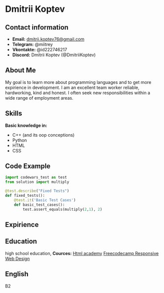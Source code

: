 # Dmitrii Koptev


## Contact information
* **Email:** dmitrii.koptev76@gmail.com
* **Telegram:** @miitrey
* **Vkontakte:** @id222746217
* **Discord:** Dmitrii Koptev (@DmitriiKoptev)


## About Me
My goal is to learn more about programming languages and to get more expirience in development. I am an excellent team worker reliable, hardworking, kind and honest. I often seek new responsibilities within a wide range of employment areas.


## Skills
**Basic knowledge in:**
* C++ (and its oop conceptions)
* Python
* HTML
* CSS


## Code Example
```python
import codewars_test as test
from solution import multiply

@test.describe("Fixed Tests")
def fixed_tests():
    @test.it('Basic Test Cases')
    def basic_test_cases():
        test.assert_equals(multiply(2,1), 2)
```


## Expirience


## Education
high school education, 
**Cources:**
[Html academy](https://www.htmlacademy.ru/)
[Freecodecamp Responsive Web Design](https://www.freecodecamp.org/learn/2022/responsive-web-design/)


## English
B2
